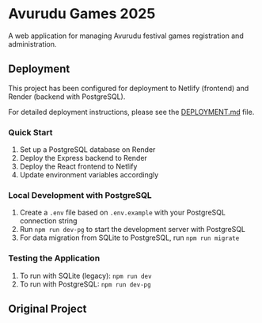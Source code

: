 # Avurudu Games 2025

A web application for managing Avurudu festival games registration and administration.

## Deployment

This project has been configured for deployment to Netlify (frontend) and Render (backend with PostgreSQL). 

For detailed deployment instructions, please see the [DEPLOYMENT.md](./DEPLOYMENT.md) file.

### Quick Start

1. Set up a PostgreSQL database on Render
2. Deploy the Express backend to Render
3. Deploy the React frontend to Netlify
4. Update environment variables accordingly

### Local Development with PostgreSQL

1. Create a `.env` file based on `.env.example` with your PostgreSQL connection string
2. Run `npm run dev-pg` to start the development server with PostgreSQL
3. For data migration from SQLite to PostgreSQL, run `npm run migrate`

### Testing the Application

1. To run with SQLite (legacy): `npm run dev`
2. To run with PostgreSQL: `npm run dev-pg`

## Original Project
